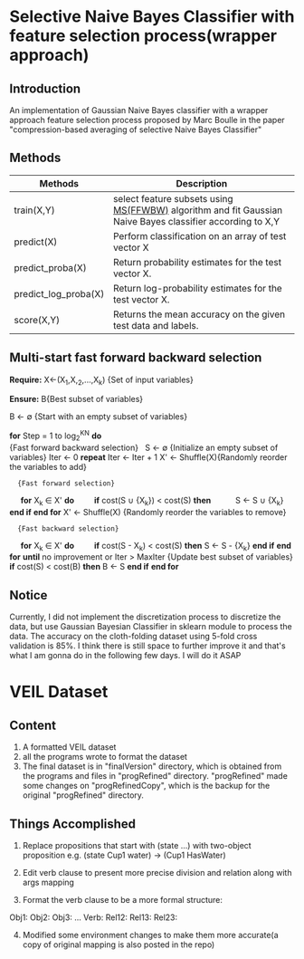 # Selective Naive Bayes Classifier with feature selection process(wrapper approach)

## Introduction

An implementation of Gaussian Naive Bayes classifier with a wrapper approach feature selection process proposed by Marc Boulle 
in the paper "compression-based averaging of selective Naive Bayes Classifier" 


## Methods


Methods   | Description
-----------|----------------------------------------------
train(X,Y) | select feature subsets using [MS(FFWBW)](#multi-start-fast-forward-backward-selection) algorithm and fit Gaussian Naive Bayes classifier according to X,Y
predict(X) | Perform classification on an array of test vector X
predict_proba(X) | Return probability estimates for the test vector X.
predict_log_proba(X) | Return log-probability estimates for the test vector X.
score(X,Y) | Returns the mean accuracy on the given test data and labels.


## Multi-start fast forward backward selection
**Require:** X<-(X<sub>1</sub>,X,<sub>2</sub>,...,X<sub>k</sub>) {Set of input variables}

**Ensure:** B\{Best subset of variables\}

B <- ∅ {Start with an empty subset of variables}

**for** Step = 1 to log<sub>2</sub><sup>KN</sup> **do**  
   {Fast forward backward selection}
   S <- ∅ {Initialize an empty subset of variables}
   Iter <- 0
   **repeat**
      Iter <- Iter + 1
      X' <- Shuffle(X){Randomly reorder the variables to add}
      
      {Fast forward selection}
      **for** X<sub>k</sub> ∈ X' **do**
         **if** cost(S ∪ {X<sub>k</sub>}) < cost(S) **then**
            S <- S ∪ {X<sub>k</sub>}
         **end if**
      **end for**
      X' <- Shuffle(X) {Randomly reorder the variables to remove}
      
      {Fast backward selection}
      **for** X<sub>k</sub> ∈ X' **do**
         **if** cost(S - X<sub>k</sub>) < cost(S) **then**
            S <- S - {X<sub>k</sub>}
         **end if**
      **end for**
   **until** no improvement or Iter > MaxIter
   {Update best subset of variables}
   **if** cost(S) < cost(B) **then**
      B <- S
   **end if**
**end for**
      
## Notice

Currently, I did not implement the discretization process to discretize the data, but use Gaussian Bayesian Classifier in sklearn module to process the data. The accuracy on the cloth-folding dataset using 5-fold cross validation is 85%. I think there is still space to
further improve it and that's what I am gonna do in the following few days. I will do it ASAP



# VEIL Dataset

## Content

1. A formatted VEIL dataset
2. all the programs wrote to format the dataset
3. The final dataset is in "finalVersion" directory, which is obtained from the programs and files in "progRefined" directory.
   "progRefined" made some changes on "progRefinedCopy", which is the backup for the original "progRefined" directory.  


## Things Accomplished

1. Replace propositions that start with (state ...) with two-object proposition e.g. (state Cup1 water)  ->  (Cup1 HasWater)

2. Edit verb clause to present more precise division and relation along with args mapping

3. Format the verb clause to be a more formal structure:

  Obj1:
  Obj2:
  Obj3:
  ...
  Verb:
  Rel12:
  Rel13:
  Rel23:


4. Modified some environment changes to make them more accurate(a copy of original mapping is also posted in the repo)

